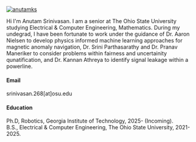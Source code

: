 

[![anutamks](https://img.shields.io/badge/senli1073-github-blue?logo=github)](https://github.com/AnutamKS)

Hi I'm Anutam Srinivasan. I am a senior at The Ohio State University studying Electrical & Computer Engineering, Mathematics. During my undegrad, I have been fortunate to work under the guidance of Dr. Aaron Nielsen to develop 
physics informed machine learning approaches for magnetic anomaly navigation, Dr. Srini Parthasarathy and Dr. Pranav Maneriker to consider problems within fairness and uncertainity qunatification, and Dr. Kannan Athreya to identify signal leakage within a powerline. 

#### Email
srinivasan.268[at]osu.edu

#### Education
Ph.D, Robotics, Georgia Institute of Technology, 2025- (Incoming).\
B.S., Electrical & Computer Engineering, The Ohio State University, 2021-2025.


